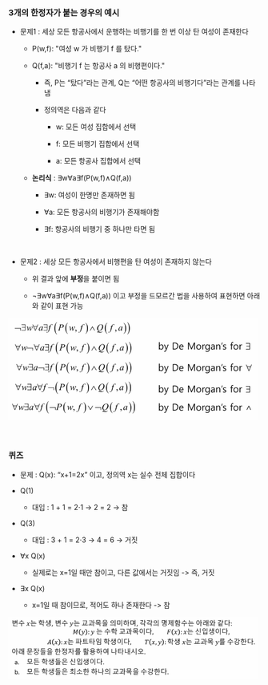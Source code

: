 ### 3개의 한정자가 붙는 경우의 예시

- 문제1 : 세상 모든 항공사에서 운행하는 비행기를 한 번 이상 탄 여성이 존재한다

    - P(w,f): "여성 w 가 비행기 f 를 탔다."

    - Q(f,a): "비행기 f 는 항공사 a 의 비행편이다."
 
        - 즉, P는 “탔다”라는 관계, Q는 “어떤 항공사의 비행기다”라는 관계를 나타냄
     
        - 정의역은 다음과 같다
     
            - w: 모든 여성 집합에서 선택

            - f: 모든 비행기 집합에서 선택

            - a: 모든 항공사 집합에서 선택
         
    - **논리식** : ∃w∀a∃f(P(w,f)∧Q(f,a))
 
        - ∃w: 여성이 한명만 존재하면 됨
        
        - ∀a: 모든 항공사의 비행기가 존재해야함
       
        - ∃f: 항공사의 비행기 중 하나만 타면 됨 

<br>

- 문제2 : 세상 모든 항공사에서 비행편을 탄 여성이 존재하지 않는다

    - 위 결과 앞에 **부정**을 붙이면 됨
 
    - ¬∃w∀a∃f(P(w,f)∧Q(f,a)) 이고 부정을 드모르간 법을 사용하여 표현하면 아래와 같이 표현 가능 
 
![System Resources](../../images/Discrete%20Structures%20images/드모르간부정전개.png)

<br/>

### 퀴즈 

- 문제 : Q(x): “x+1=2x” 이고, 정의역 x는 실수 전체 집합이다

- Q(1)

    - 대입 : 1 + 1 = 2⋅1 → 2 = 2 → 참
 
- Q(3)

    - 대입 : 3 + 1 = 2⋅3 → 4 = 6 → 거짓
 
- ∀x Q(x)

    - 실제로는 x=1일 때만 참이고, 다른 값에서는 거짓임 -> 즉, 거짓

- ∃x Q(x)

    - x=1일 때 참이므로, 적어도 하나 존재한다 -> 참


![System Resources](../../images/Discrete%20Structures%20images/02-2장퀴즈2.png)

























































